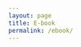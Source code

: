 ```yaml
---
layout: page
title: E-book
permalink: /ebook/
---
```


<div id="embedded-iframe" style="width: 100%; height: 800px;"></div>

<script>
  document.addEventListener("DOMContentLoaded", function() {
    var iframe = document.createElement('iframe');
    iframe.src = "https://cart.easy.tools/checkout/19955710/smart-structuring";
    iframe.width = "100%";
    iframe.height = "800px";
    iframe.frameBorder = "0";
    iframe.allowFullscreen = true;
    document.getElementById('embedded-iframe').appendChild(iframe);
  });
</script>
